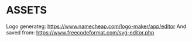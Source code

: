 # ASSETS

Logo generateg:
https://www.namecheap.com/logo-maker/app/editor
And saved from:
https://www.freecodeformat.com/svg-editor.php

